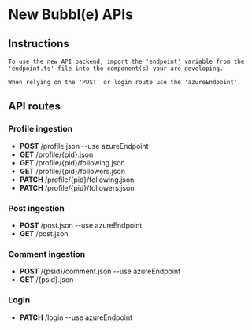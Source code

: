 
# New Bubbl(e) APIs

## Instructions

    To use the new API backend, import the 'endpoint' variable from the 'endpoint.ts' file into the component(s) your are developing.

    When relying on the 'POST' or login route use the 'azureEndpoint'.

## API routes

### Profile ingestion

- **POST** /profile.json  --use azureEndpoint
- **GET** /profile/{pid}.json
- **GET** /profile/{pid}/following.json
- **GET** /profile/{pid}/followers.json
- **PATCH** /profile/{pid}/following.json
- **PATCH** /profile/{pid}/followers.json


### Post ingestion

- **POST** /post.json --use azureEndpoint
- **GET** /post.json


### Comment ingestion

- **POST** /{psid}/comment.json --use azureEndpoint
- **GET** /{psid}.json

### Login
- **PATCH** /login --use azureEndpoint